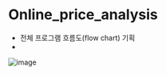 
# Online_price_analysis

- 전체 프로그램 흐름도(flow chart) 기획
- </br>
![image](https://user-images.githubusercontent.com/79825411/116612318-5c9b9c80-a972-11eb-8cbc-eda82de27b3d.png)
